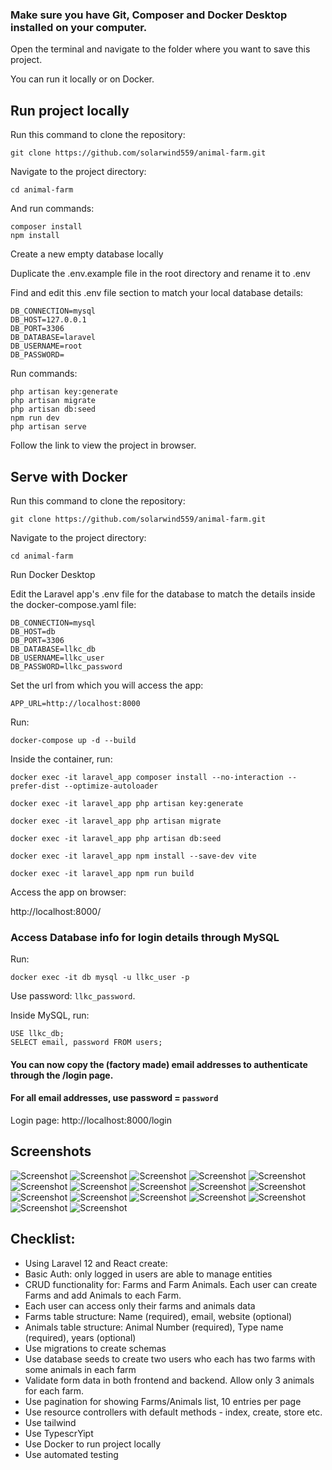 ### Make sure you have Git, Composer and Docker Desktop installed on your computer.

Open the terminal and navigate to the folder where you want to save this project.

You can run it locally or on Docker.

## Run project locally

Run this command to clone the repository:
```
git clone https://github.com/solarwind559/animal-farm.git
```
Navigate to the project directory:
```
cd animal-farm
```
And run commands:
```
composer install
npm install
```
Create a new empty database locally 

Duplicate the .env.example file in the root directory and rename it to .env

Find and edit this .env file section to match your local database details:
```
DB_CONNECTION=mysql
DB_HOST=127.0.0.1
DB_PORT=3306
DB_DATABASE=laravel
DB_USERNAME=root
DB_PASSWORD=
```

Run commands:
```
php artisan key:generate
php artisan migrate
php artisan db:seed
npm run dev
php artisan serve
```
Follow the link to view the project in browser.

## Serve with Docker
Run this command to clone the repository:
```
git clone https://github.com/solarwind559/animal-farm.git
```
Navigate to the project directory:
```
cd animal-farm
```
Run Docker Desktop

Edit the Laravel app's .env file for the database to match the details inside the docker-compose.yaml file:
```
DB_CONNECTION=mysql
DB_HOST=db
DB_PORT=3306
DB_DATABASE=llkc_db
DB_USERNAME=llkc_user
DB_PASSWORD=llkc_password
```

Set the url from which you will access the app:

```
APP_URL=http://localhost:8000
```

Run:
```
docker-compose up -d --build
```
Inside the container, run:
```
docker exec -it laravel_app composer install --no-interaction --prefer-dist --optimize-autoloader

docker exec -it laravel_app php artisan key:generate

docker exec -it laravel_app php artisan migrate

docker exec -it laravel_app php artisan db:seed

docker exec -it laravel_app npm install --save-dev vite

docker exec -it laravel_app npm run build

```
Access the app on browser:

http://localhost:8000/

### Access Database info for login details through MySQL
Run:
```
docker exec -it db mysql -u llkc_user -p
```
Use password: ```llkc_password```.

Inside MySQL, run:
```
USE llkc_db;
SELECT email, password FROM users;
```
#### You can now copy the (factory made) email addresses to authenticate through the /login page.

#### For all email addresses, use password = `password`

Login page: http://localhost:8000/login

## Screenshots

![Screenshot](screenshots/0001.png) 
![Screenshot](screenshots/0002.png) 
![Screenshot](screenshots/0003.png) 
![Screenshot](screenshots/0004.png) 
![Screenshot](screenshots/0005.png) 
![Screenshot](screenshots/0006.png) 
![Screenshot](screenshots/0007.png) 
![Screenshot](screenshots/0008.png) 
![Screenshot](screenshots/0009.png) 
![Screenshot](screenshots/0010.png) 
![Screenshot](screenshots/00101.png) 
![Screenshot](screenshots/0011.png) 
![Screenshot](screenshots/0012.png) 
![Screenshot](screenshots/0013.png) 
![Screenshot](screenshots/0014.png) 
![Screenshot](screenshots/0015.png) 
![Screenshot](screenshots/0016.png)


## Checklist:

* Using Laravel 12 and React create:
* Basic Auth: only logged in users are able to manage entities
* CRUD functionality for: Farms and Farm Animals. Each user can create Farms and add Animals to each Farm.
* Each user can access only their farms and animals data
* Farms table structure: Name (required), email, website (optional)
* Animals table structure: Animal Number (required), Type name (required), years (optional)
* Use migrations to create schemas
* Use database seeds to create two users who each has two farms with some animals in each farm
* Validate form data in both frontend and backend. Allow only 3 animals for each farm.
* Use pagination for showing Farms/Animals list, 10 entries per page
* Use resource controllers with default methods - index, create, store etc.
* Use tailwind
* Use TypescrYipt
* Use Docker to run project locally
* Use automated testing
